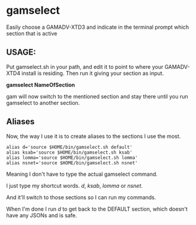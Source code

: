 # gamselect
Easily choose a GAMADV-XTD3 and indicate in the terminal prompt which section that is active

## USAGE:
Put gamselect.sh in your path, and edit it to point to where your GAMADV-XTD4 install is residing. Then run it giving your section as input.

**gamselect NameOfSection**

gam will now switch to the mentioned section and stay there until you run gamselect to another section.

## Aliases
Now, the way I use it is to create aliases to the sections I use the most.

```
alias d='source $HOME/bin/gamselect.sh default'
alias ksab='source $HOME/bin/gamselect.sh ksab'
alias lomma='source $HOME/bin/gamselect.sh lomma'
alias nsnet='source $HOME/bin/gamselect.sh nsnet'
```

Meaning I don't have to type the actual gamselect command.

I just type my shortcut words. _d_, _ksab_, _lomma_ or _nsnet_.

And it'll switch to those sections so I can run my commands.

When I'm done I run _d_ to get back to the DEFAULT section, which doesn't have any JSONs and is safe.
